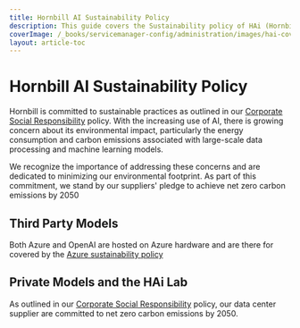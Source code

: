 ```yaml
---
title: Hornbill AI Sustainability Policy
description: This guide covers the Sustainability policy of HAi (Hornbill AI) features within your environment. 
coverImage: /_books/servicemanager-config/administration/images/hai-cover.jpg
layout: article-toc
---
```


# Hornbill AI Sustainability Policy
Hornbill is committed to sustainable practices as outlined in our [Corporate Social Responsibility](https://www.hornbill.com/hubfs/Policies/Corporate%20Social%20Responsibility.pdf) policy. With the increasing use of AI, there is growing concern about its environmental impact, particularly the energy consumption and carbon emissions associated with large-scale data processing and machine learning models. 

We recognize the importance of addressing these concerns and are dedicated to minimizing our environmental footprint. As part of this commitment, we stand by our suppliers' pledge to achieve net zero carbon emissions by 2050

## Third Party Models
Both Azure and OpenAI are hosted on Azure hardware and are there for covered by the [Azure sustainability policy](https://azure.microsoft.com/en-gb/explore/global-infrastructure/sustainability)

## Private Models and the HAi Lab
As outlined in our [Corporate Social Responsibility](https://www.hornbill.com/hubfs/Policies/Corporate%20Social%20Responsibility.pdf) policy, our data center supplier are committed to net zero carbon emissions by 2050. 